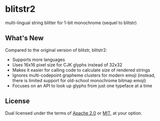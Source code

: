 # blitstr2

multi-lingual string blitter for 1-bit monochrome (sequel to blitstr)


## What's New

Compared to the original version of blitstr, blitstr2:
- Supports more languages
- Uses 16x16 pixel size for CJK glyphs instead of 32x32
- Makes it easier for calling code to calculate size of rendered strings
- Ignores multi-codepoint grapheme clusters for modern emoji (instead, there
  is limited support for old-school monochrome bitmap emoji)
- Focuses on an API to look up glyphs from just one typeface at a time


## License

Dual licensed under the terms of [Apache 2.0](LICENSE-APACHE) or
[MIT](LICENSE-MIT), at your option.
